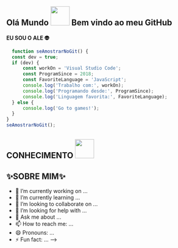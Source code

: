 ## Olá Mundo <img src="https://lane-seven.s3.us-west-1.amazonaws.com/wp-content/uploads/2021/12/23144218/Spinning-Globe-1200x1200-NO-BACKGROUND.gif" width="50">  Bem vindo ao meu GitHub 
  **EU SOU O ALE 👽**

  ``` JAVASCRIPT
    function seAmostrarNoGit() {
    const dev = true;
    if (dev) {
        const workOn = 'Visual Studio Code';
        const ProgramSince = 2018;
        const FavoriteLanguage = 'JavaScript';
        console.log('Trabalho com:', workOn);
        console.log('Programando desde:', ProgramSince);
        console.log('Linguagem favorita:', FavoriteLanguage);
    } else {
        console.log('Go to games!');
    }
}
seAmostrarNoGit();
  ```
## CONHECIMENTO <img src="https://camo.githubusercontent.com/db3170a222359c552da8b1a4308ad234548e5c35555e74902af13f81dad7d23f/68747470733a2f2f6d65646961312e67697068792e636f6d2f6d656469612f517853526d55657137525549484c784144632f67697068792e676966" width="50">



## ✨SOBRE MIM✨

- 🔭 I’m currently working on ...
- 🌱 I’m currently learning ...
- 👯 I’m looking to collaborate on ...
- 🤔 I’m looking for help with ...
- 💬 Ask me about ...
- 📫 How to reach me: ...
- 😄 Pronouns: ...
- ⚡ Fun fact: ...
-->
